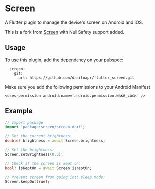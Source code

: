 # Screen

A Flutter plugin to manage the device's screen on Android and iOS.

This is a fork from [Screen](https://github.com/clovisnicolas/flutter_screen) with Null Safety support added.

## Usage

To use this plugin, add the dependency on your pubspec:

```
  screen:
    git:
      url: https://github.com/daniloapr/flutter_screen.git
```

Make sure you add the following permissions to your Android Manifest

```
<uses-permission android:name="android.permission.WAKE_LOCK" />
```

## Example

```dart
// Import package
import 'package:screen/screen.dart';

// Get the current brightness:
double? brightness = await Screen.brightness;

// Set the brightness:
Screen.setBrightness(0.5);

// Check if the screen is kept on:
bool? isKeptOn = await Screen.isKeptOn;

// Prevent screen from going into sleep mode:
Screen.keepOn(true);
```
